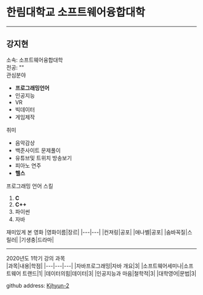 # 한림대학교 소프트웨어융합대학
---

강지현
---
소속: 소프트웨어융합대학   
전공: ""   
관심분야   
* **프로그래밍언어**
* 인공지능
* VR
* 빅데이터
* 게임제작

취미
* 음악감상
* 백준사이트 문제풀이
* 유튜브및 트위치 방송보기
* 피아노 연주
* **헬스**

프로그래밍 언어 스킬   
1. **C**
2. **C++**
3. 파이썬
4. 자바

재미있게 본 영화
|영화이름|장르|
|---|---|
|컨져링|공포|
|애나벨|공포|
|숨바꼭질|스릴러|
|기생충|드라마|

---------------------

2020년도 1학기 강의 과목   
|과목|내용|학점|
|---|---|---|
|자바프로그래밍|자바 개요|3|
|소프트웨어세미나|소프트웨어 트랜드|1|
|데이터의힘|데이터|3|
|인공지능과 마음|철학적|3|
|대학영어|문법|3|



github address: [Kjhyun-2][github]

[github]:http://github.com/Kjhyun-2
